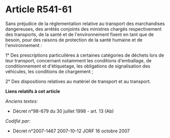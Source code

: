 # Article R541-61

Sans préjudice de la réglementation relative au transport des marchandises dangereuses, des arrêtés conjoints des ministres
chargés respectivement des transports, de la santé et de l'environnement fixent en tant que de besoin, pour des raisons de
protection de la santé humaine et de l'environnement :

1° Des prescriptions particulières à certaines catégories de déchets lors de leur transport, concernant notamment les
conditions d'emballage, de conditionnement et d'étiquetage, les obligations de signalisation des véhicules, les conditions de
chargement ;

2° Des dispositions relatives au matériel de transport et au transport.

**Liens relatifs à cet article**

_Anciens textes_:

  - Décret n°98-679 du 30 juillet 1998 - art. 13 (Ab)

_Codifié par_:

  - Décret n°2007-1467 2007-10-12 JORF 16 octobre 2007

